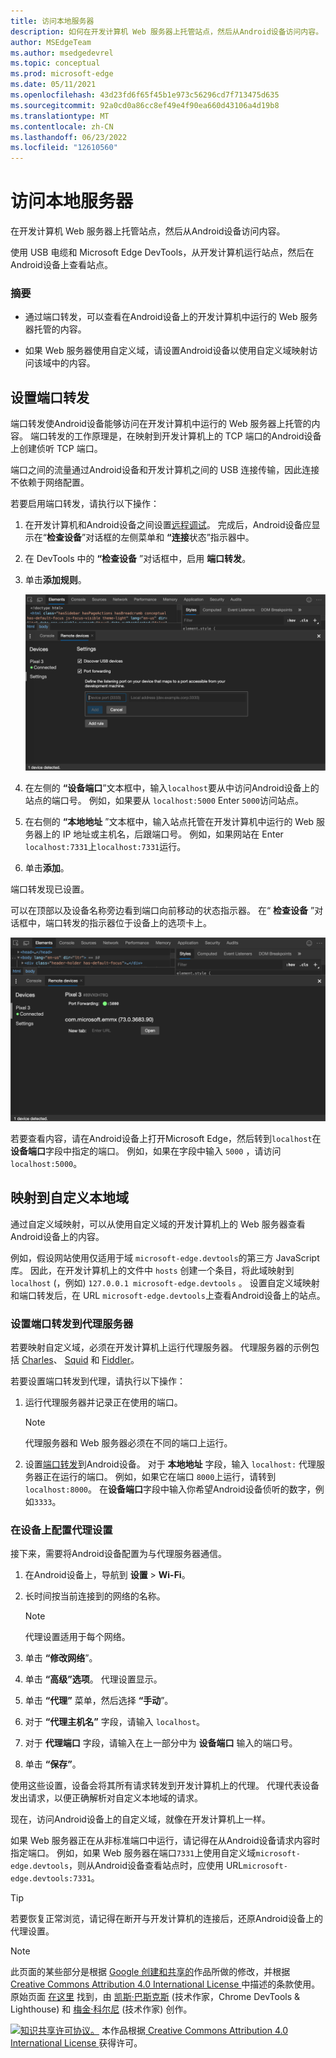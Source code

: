 ```yaml
---
title: 访问本地服务器
description: 如何在开发计算机 Web 服务器上托管站点，然后从Android设备访问内容。
author: MSEdgeTeam
ms.author: msedgedevrel
ms.topic: conceptual
ms.prod: microsoft-edge
ms.date: 05/11/2021
ms.openlocfilehash: 43d23fd6f65f45b1e973c56296cd7f713475d635
ms.sourcegitcommit: 92a0cd0a86cc8ef49e4f90ea660d43106a4d19b8
ms.translationtype: MT
ms.contentlocale: zh-CN
ms.lasthandoff: 06/23/2022
ms.locfileid: "12610560"
---
```

<!-- Copyright Kayce Basques

   Licensed under the Apache License, Version 2.0 (the "License");
   you may not use this file except in compliance with the License.
   You may obtain a copy of the License at

       https://www.apache.org/licenses/LICENSE-2.0

   Unless required by applicable law or agreed to in writing, software
   distributed under the License is distributed on an "AS IS" BASIS,
   WITHOUT WARRANTIES OR CONDITIONS OF ANY KIND, either express or implied.
   See the License for the specific language governing permissions and
   limitations under the License.  -->
# <a name="access-local-servers"></a>访问本地服务器

在开发计算机 Web 服务器上托管站点，然后从Android设备访问内容。

使用 USB 电缆和 Microsoft Edge DevTools，从开发计算机运行站点，然后在Android设备上查看站点。

### <a name="summary"></a>摘要

*  通过端口转发，可以查看在Android设备上的开发计算机中运行的 Web 服务器托管的内容。

*  如果 Web 服务器使用自定义域，请设置Android设备以使用自定义域映射访问该域中的内容。


<!-- ====================================================================== -->
## <a name="set-up-port-forwarding"></a>设置端口转发

端口转发使Android设备能够访问在开发计算机中运行的 Web 服务器上托管的内容。  端口转发的工作原理是，在映射到开发计算机上的 TCP 端口的Android设备上创建侦听 TCP 端口。

端口之间的流量通过Android设备和开发计算机之间的 USB 连接传输，因此连接不依赖于网络配置。

若要启用端口转发，请执行以下操作：

1. 在开发计算机和Android设备之间设置[远程调试](index.md)。  完成后，Android设备应显示在“**检查设备**”对话框的左侧菜单和 **“连接**状态”指示器中。

1. 在 DevTools 中的 **“检查设备** ”对话框中，启用 **端口转发**。

1. 单击**添加规则**。

   ![添加端口转发规则。](../media/remote-debugging-remote-devices-devices-port-forwarding-add-rule.msft.png)

1. 在左侧的 **“设备端口**”文本框中，输入`localhost`要从中访问Android设备上的站点的端口号。  例如，如果要从 `localhost:5000` Enter `5000`访问站点。

1. 在右侧的 **“本地地址** ”文本框中，输入站点托管在开发计算机中运行的 Web 服务器上的 IP 地址或主机名，后跟端口号。  例如，如果网站在 Enter `localhost:7331`上`localhost:7331`运行。

1. 单击**添加**。

端口转发现已设置。

可以在顶部以及设备名称旁边看到端口向前移动的状态指示器。  在“ **检查设备** ”对话框中，端口转发的指示器位于设备上的选项卡上。

![端口转发状态。](../media/remote-debugging-remote-devices-devices-port-forwarding-5000-edge-user-agent.msft.png)

若要查看内容，请在Android设备上打开Microsoft Edge，然后转到`localhost`在**设备端口**字段中指定的端口。  例如，如果在字段中输入 `5000` ，请访问 `localhost:5000`。


<!-- ====================================================================== -->
## <a name="map-to-custom-local-domains"></a>映射到自定义本地域

通过自定义域映射，可以从使用自定义域的开发计算机上的 Web 服务器查看Android设备上的内容。

例如，假设网站使用仅适用于域 `microsoft-edge.devtools`的第三方 JavaScript 库。  因此，在开发计算机上的文件中 `hosts` 创建一个条目，将此域映射到 `localhost` (，例如) `127.0.0.1 microsoft-edge.devtools` 。  设置自定义域映射和端口转发后，在 URL `microsoft-edge.devtools`上查看Android设备上的站点。

### <a name="set-up-port-forwarding-to-proxy-server"></a>设置端口转发到代理服务器

若要映射自定义域，必须在开发计算机上运行代理服务器。  代理服务器的示例包括 [Charles](https://www.charlesproxy.com)、 [Squid](https://wiki.squid-cache.org) 和 [Fiddler](https://www.telerik.com/fiddler)。

若要设置端口转发到代理，请执行以下操作：

1. 运行代理服务器并记录正在使用的端口。

   > [!NOTE]
   > 代理服务器和 Web 服务器必须在不同的端口上运行。

1. 设置[端口转发](#set-up-port-forwarding)到Android设备。  对于 **本地地址** 字段，输入 `localhost:` 代理服务器正在运行的端口。  例如，如果它在端口 `8000`上运行，请转到 `localhost:8000`。  在**设备端口**字段中输入你希望Android设备侦听的数字，例如`3333`。

### <a name="configure-proxy-settings-on-your-device"></a>在设备上配置代理设置

接下来，需要将Android设备配置为与代理服务器通信。

1. 在Android设备上，导航到 **设置** > **Wi-Fi**。

1. 长时间按当前连接到的网络的名称。

    > [!NOTE]
    > 代理设置适用于每个网络。

1. 单击 **“修改网络**”。

1. 单击 **“高级”选项**。  代理设置显示。

1. 单击 **“代理”** 菜单，然后选择 **“手动**”。

1. 对于 **“代理主机名”** 字段，请输入 `localhost`。

1. 对于 **代理端口** 字段，请输入在上一部分中为 **设备端口** 输入的端口号。

1. 单击 **“保存”**。

使用这些设置，设备会将其所有请求转发到开发计算机上的代理。  代理代表设备发出请求，以便正确解析对自定义本地域的请求。

现在，访问Android设备上的自定义域，就像在开发计算机上一样。

如果 Web 服务器正在从非标准端口中运行，请记得在从Android设备请求内容时指定端口。  例如，如果 Web 服务器在端口`7331`上使用自定义域`microsoft-edge.devtools`，则从Android设备查看站点时，应使用 URL`microsoft-edge.devtools:7331`。

> [!TIP]
> 若要恢复正常浏览，请记得在断开与开发计算机的连接后，还原Android设备上的代理设置。


<!-- ====================================================================== -->
> [!NOTE]
> 此页面的某些部分是根据 [Google 创建和共享的](https://developers.google.com/terms/site-policies)作品所做的修改，并根据[ Creative Commons Attribution 4.0 International License ](https://creativecommons.org/licenses/by/4.0)中描述的条款使用。
> 原始页面 [在这里](https://developer.chrome.com/docs/devtools/remote-debugging/local-server/) 找到，由 [凯斯·巴斯克斯](https://developers.google.com/web/resources/contributors#kayce-basques) (技术作家，Chrome DevTools \& Lighthouse) 和 [梅金·科尔尼](https://developers.google.com/web/resources/contributors#meggin-kearney) (技术作家) 创作。

[![知识共享许可协议。](https://i.creativecommons.org/l/by/4.0/88x31.png)](https://creativecommons.org/licenses/by/4.0)
本作品根据[ Creative Commons Attribution 4.0 International License ](https://creativecommons.org/licenses/by/4.0)获得许可。
